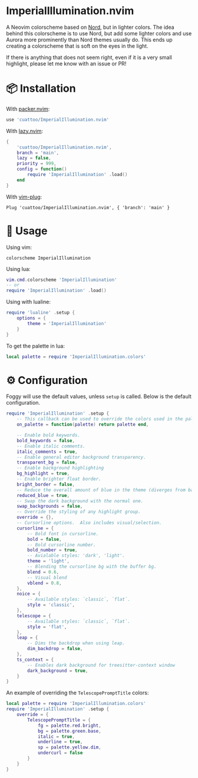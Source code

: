 # ImperialIllumination.nvim

A Neovim colorscheme based on [Nord](https://www.nordtheme.com/), but in lighter colors. The idea behind this colorscheme is to use Nord, but add some lighter colors and use Aurora more prominently than Nord themes usually do. This ends up creating a colorscheme that is soft on the eyes in the light.

If there is anything that does not seem right, even if it is a very small highlight, please let me know with an issue or PR!

# 📦 Installation

With [packer.nvim](https://github.com/wbthomason/packer.nvim):

```lua
use 'cuattoo/ImperialIllumination.nvim'
```

With [lazy.nvim](https://github.com/folke/lazy.nvim):

```lua
{
    'cuattoo/ImperialIllumination.nvim',
    branch = 'main',
    lazy = false,
    priority = 999,
    config = function()
        require 'ImperialIllumination' .load()
    end
}
```

With [vim-plug](https://github.com/junegunn/vim-plug):

```vim
Plug 'cuattoo/ImperialIllumination.nvim', { 'branch': 'main' }
```

# 🚀 Usage

Using vim:

```vim
colorscheme ImperialIllumination
```

Using lua:

```lua
vim.cmd.colorscheme 'ImperialIllumination'
-- or
require 'ImperialIllumination' .load()
```

Using with lualine:

```lua
require 'lualine' .setup {
    options = {
        theme = 'ImperialIllumination'
    }
}
```

To get the palette in lua:

```lua
local palette = require 'ImperialIllumination.colors'
```

# ⚙️ Configuration

Foggy will use the default values, unless `setup` is called. Below is the default configuration.

```lua
require 'ImperialIllumination' .setup {
    -- This callback can be used to override the colors used in the palette.
    on_palette = function(palette) return palette end,

    -- Enable bold keywords.
    bold_keywords = false,
    -- Enable italic comments.
    italic_comments = true,
    -- Enable general editor background transparency.
    transparent_bg = false,
    -- Enable background highlighting
    bg_highlight = true,
    -- Enable brighter float border.
    bright_border = false,
    -- Reduce the overall amount of blue in the theme (diverges from base Nord).
    reduced_blue = true,
    -- Swap the dark background with the normal one.
    swap_backgrounds = false,
    -- Override the styling of any highlight group.
    override = {},
    -- Cursorline options.  Also includes visual/selection.
    cursorline = {
        -- Bold font in cursorline.
        bold = false,
        -- Bold cursorline number.
        bold_number = true,
        -- Avialable styles: 'dark', 'light'.
        theme = 'light',
        -- Blending the cursorline bg with the buffer bg.
        blend = 0.6,
        -- Visual blend
        vblend = 0.8,
    },
    noice = {
        -- Available styles: `classic`, `flat`.
        style = 'classic',
    },
    telescope = {
        -- Available styles: `classic`, `flat`.
        style = 'flat',
    },
    leap = {
        -- Dims the backdrop when using leap.
        dim_backdrop = false,
    },
    ts_context = {
        -- Enables dark background for treesitter-context window
        dark_background = true,
    }
}
```

An example of overriding the `TelescopePromptTitle` colors:

```lua
local palette = require 'ImperialIllumination.colors'
require 'ImperialIllumination' .setup {
    override = {
        TelescopePromptTitle = {
            fg = palette.red.bright,
            bg = palette.green.base,
            italic = true,
            underline = true,
            sp = palette.yellow.dim,
            undercurl = false
        }
    }
}
```
